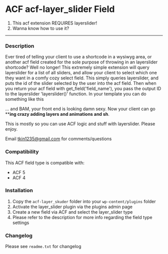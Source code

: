 # ACF acf-layer_slider Field

1. This acf extension REQUIRES layerslider!
2. Wanna know how to use it?
<?php layerslider(get_field('layer_slider')); ?>



-----------------------

### Description

Ever tired of telling your client to use a shortcode in a wysiwyg area, or another acf field created for the sole purpose of throwing in an layerslider shortcode?
Well no longer! This extremely simple extension will query layerslider for a list of all sliders, and allow your client to select which one they want in a comfy cozy select field.
This simply queries layerslider, and puts the id of the slider selected by the user into the acf field. Then when you return your acf field with get_field('field_name'), you pass the output ID to the layerslider 'layerslider()' function.
In your template you can do something like this

<?php layerslider(get_field('acf_field_name_or_whatever_i_guess_you_called_it')); ?>

... and BAM, your front end is looking damn sexy. Now your client can go ****ing crazy adding layers and animations and sh**.

This is mostly so you can use ACF logic and stuff with layerslider. Please enjoy.

Email tkin1235@gmail.com for comments/questions

### Compatibility

This ACF field type is compatible with:
* ACF 5
* ACF 4

### Installation

1. Copy the `acf-layer_skuder` folder into your `wp-content/plugins` folder
2. Activate the layer_slider plugin via the plugins admin page
3. Create a new field via ACF and select the layer_slider type
4. Please refer to the description for more info regarding the field type settings

### Changelog
Please see `readme.txt` for changelog
